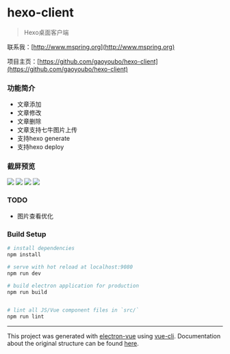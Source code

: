 # hexo-client

> Hexo桌面客户端

联系我：[http://www.mspring.org](http://www.mspring.org)

项目主页：[https://github.com/gaoyoubo/hexo-client](https://github.com/gaoyoubo/hexo-client)

### 功能简介
- 文章添加
- 文章修改
- 文章删除
- 文章支持七牛图片上传
- 支持hexo generate
- 支持hexo deploy

### 截屏预览
![](http://file.mspring.org/75b72e173544f8d97bd439973e022f65!detail)
![](http://file.mspring.org/af961ed25d01cceb2bb64855324c9cc9!detail)
![](http://file.mspring.org/3376dc96e75b3719f1a40e65dd54b71e!detail)
![](http://file.mspring.org/8a017cf3cb56561da107383ac21da2df!detail)

### TODO
- 图片查看优化

### Build Setup

``` bash
# install dependencies
npm install

# serve with hot reload at localhost:9080
npm run dev

# build electron application for production
npm run build


# lint all JS/Vue component files in `src/`
npm run lint

```

---

This project was generated with [electron-vue](https://github.com/SimulatedGREG/electron-vue) using [vue-cli](https://github.com/vuejs/vue-cli). Documentation about the original structure can be found [here](https://simulatedgreg.gitbooks.io/electron-vue/content/index.html).
